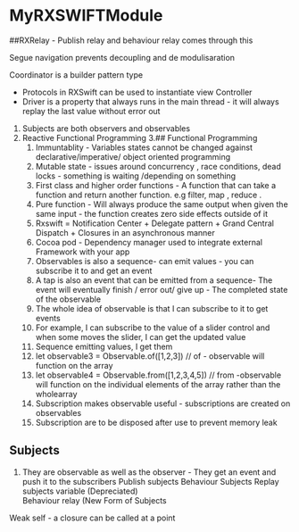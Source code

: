 # MyRXSWIFTModule

##RXRelay - Publish relay and behaviour relay comes through this

Segue navigation prevents decoupling and de modulisaration 


Coordinator is a builder pattern type
- Protocols in RXSwift can be used to instantiate view Controller
- Driver is a property that always runs in the main thread - it will always replay the last value without error out


1. Subjects are both observers and observables 
2. Reactive Functional Programming 
3.## Functional Programming 
    1. Immuntablity - Variables states cannot be changed against declarative/imperative/ object oriented  programming 
    2. Mutable state - issues around concurrency , race conditions, dead locks - something is waiting /depending on something 
    3. First class and higher order functions - A function that can take a function and return another function. e.g filter, map , reduce .
    4. Pure function - Will always produce the same output when given the same input -  the function creates zero side effects outside of it
    5. Rxswift  = Notification Center + Delegate pattern + Grand Central Dispatch + Closures in an asynchronous manner
    6. Cocoa pod - Dependency manager used to integrate external Framework  with your app
    7. Observables is also a sequence- can emit values - you can subscribe it to and get an event
    8. A tap is also an event that can be emitted from a sequence- The event will eventually finish / error out/ give up - The completed state of the observable 
    9. The whole idea of observable is that I can subscribe to it to get events
    10. For example, I can subscribe to the value of a slider control and when some moves the slider, I can get the updated value
    11. Sequence emitting values, I get them
    12. let observable3 = Observable.of([1,2,3]) // of - observable will function on the array
    13. let observable4 = Observable.from([1,2,3,4,5]) // from -observable will function on the individual elements of the array rather than the wholearray
    14. Subscription makes observable useful - subscriptions are created on observables 
    15. Subscription are to  be disposed after use to prevent memory leak



## Subjects 

1. They are observable as well as the observer - They get an event and push it to the subscribers 
	Publish subjects
	Behaviour Subjects
		Replay subjects
		variable (Depreciated)    
    Behaviour relay (New Form of Subjects

Weak self - a closure can be called at a point
